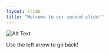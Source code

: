 ```yaml
---
layout: slide
title: "Welcome to our second slide!"
---
```

![Alt Text](https://media.giphy.com/media/6FrujVG4mafRETQTal/giphy.gif)

Use the left arrow to go back!
